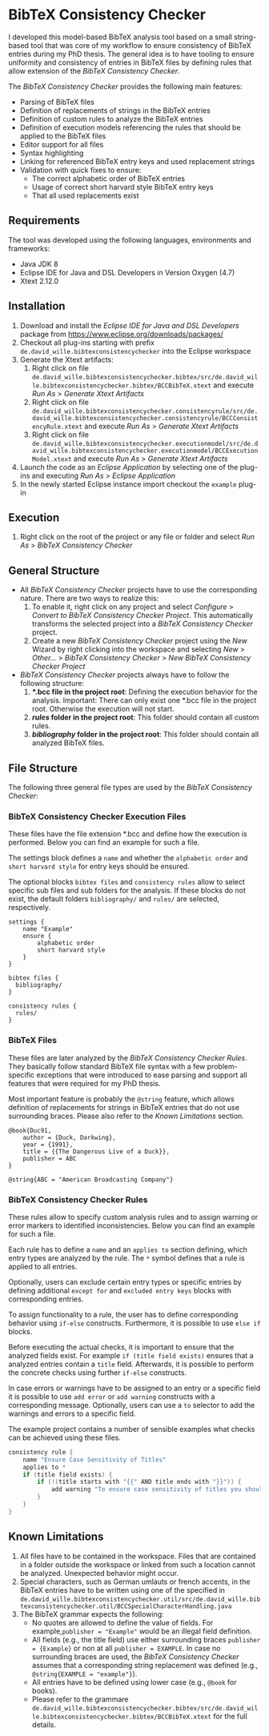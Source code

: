# BibTeX Consistency Checker

I developed this model-based BibTeX analysis tool based on a small string-based tool that was core of my workflow to ensure consistency of BibTeX entries during my PhD thesis.
The general idea is to have tooling to ensure uniformity and consistency of entries in BibTeX files by defining rules that allow extension of the _BibTeX Consistency Checker_.

The _BibTeX Consistency Checker_ provides the following main features:
- Parsing of BibTeX files
- Definition of replacements of strings in the BibTeX entries
- Definition of custom rules to analyze the BibTeX entries
- Definition of execution models referencing the rules that should be applied to the BibTeX files
- Editor support for all files
- Syntax highlighting
- Linking for referenced BibTeX entry keys and used replacement strings
- Validation with quick fixes to ensure:
  - The correct alphabetic order of BibTeX entries
  - Usage of correct short harvard style BibTeX entry keys
  - That all used replacements exist

## Requirements

The tool was developed using the following languages, environments and frameworks:

- Java JDK 8
- Eclipse IDE for Java and DSL Developers in Version Oxygen (4.7)
- Xtext 2.12.0

## Installation

1. Download and install the _Eclipse IDE for Java and DSL Developers_ package from https://www.eclipse.org/downloads/packages/
2. Checkout all plug-ins starting with prefix `de.david_wille.bibtexconsistencychecker` into the Eclipse workspace
3. Generate the Xtext artifacts:
   1. Right click on file `de.david_wille.bibtexconsistencychecker.bibtex/src/de.david_wille.bibtexconsistencychecker.bibtex/BCCBibTeX.xtext` and execute _Run As_ > _Generate Xtext Artifacts_
   2. Right click on file `de.david_wille.bibtexconsistencychecker.consistencyrule/src/de.david_wille.bibtexconsistencychecker.consistencyrule/BCCConsistencyRule.xtext` and execute _Run As_ > _Generate Xtext Artifacts_
   3. Right click on file `de.david_wille.bibtexconsistencychecker.executionmodel/src/de.david_wille.bibtexconsistencychecker.executionmodel/BCCExecutionModel.xtext` and execute _Run As_ > _Generate Xtext Artifacts_
4. Launch the code as an _Eclipse Application_ by selecting one of the plug-ins and executing _Run As_ > _Eclipse Application_
5. In the newly started Eclipse instance import checkout the `example` plug-in

## Execution

1. Right click on the root of the project or any file or folder and select _Run As_ > _BibTeX Consistency Checker_

## General Structure

- All _BibTeX Consistency Checker_ projects have to use the corresponding nature. There are two ways to realize this:
  1. To enable it, right click on any project and select _Configure_ > _Convert to BibTeX Consistency Checker Project_. This automatically transforms the selected project into a _BibTeX Consistency Checker_ project.
  2. Create a new _BibTeX Consistency Checker_ project using the _New_ Wizard by right clicking into the workspace and selecting _New_ > _Other..._ > _BibTeX Consistency Checker_ > _New BibTeX Consistency Checker Project_
- _BibTeX Consistency Checker_ projects always have to follow the following structure:
  1. __*.bcc file in the project root__: Defining the execution behavior for the analysis. Important: There can only exist one *.bcc file in the project root. Otherwise the execution will not start.
  2. **_rules_ folder in the project root**: This folder should contain all custom rules.
  3. **_bibliography_ folder in the project root**: This folder should contain all analyzed BibTeX files.

## File Structure

The following three general file types are used by the _BibTeX Consistency Checker_:

### BibTeX Consistency Checker Execution Files

These files have the file extension *.bcc and define how the execution is performed.
Below you can find an example for such a file.

The settings block defines a `name` and whether the `alphabetic order` and `short harvard style` for entry keys should be ensured.

The optional blocks `bibtex files` and `consistency rules` allow to select specific sub files and sub folders for the analysis.
If these blocks do not exist, the default folders  `bibliography/` and `rules/` are selected, respectively.

```
settings {
    name "Example"
    ensure {
        alphabetic order
        short harvard style
    }
}

bibtex files {
  bibliography/
}

consistency rules {
  rules/
}
```

### BibTeX Files

These files are later analyzed by the _BibTeX Consistency Checker Rules_.
They basically follow standard BibTeX file syntax with a few problem-specific exceptions that were introduced to ease parsing and support all features that were required for my PhD thesis.

Most important feature is probably the `@string` feature, which allows definition of replacements for strings in BibTeX entries that do not use surrounding braces.
Please also refer to the _Known Limitations_ section.

```TeX
@book{Duc91,
    author = {Duck, Darkwing},
    year = {1991},
    title = {{The Dangerous Live of a Duck}},
    publisher = ABC
}

@string{ABC = "American Broadcasting Company"}
```

### BibTeX Consistency Checker Rules

These rules allow to specify custom analysis rules and to assign warning or error markers to identified inconsistencies.
Below you can find an example for such a file.

Each rule has to define a `name` and an `applies to` section defining, which entry types are analyzed by the rule.
The `*` symbol defines that a rule is applied to all entries.

Optionally, users can exclude certain entry types or specific entries by defining additional `except for` and `excluded entry keys` blocks with corresponding entries.

To assign functionality to a rule, the user has to define corresponding behavior using `if-else` constructs.
Furthermore, it is possible to use `else if` blocks.

Before executing the actual checks, it is important to ensure that the analyzed fields exist.
For example `if (title field exists)` ensures that a analyzed entries contain a `title` field.
Afterwards, it is possible to perform the concrete checks using further `if-else` constructs.

In case errors or warnings have to be assigned to an entry or a specific field it is possible to use `add error` or `add warning` constructs with a corresponding message.
Optionally, users can use a `to` selector to add the warnings and errors to a specific field.

The example project contains a number of sensible examples what checks can be achieved using these files.

```Java
consistency rule {
    name "Ensure Case Sensitivity of Titles"
    applies to *
    if (title field exists) {
        if (!(title starts with "{{" AND title ends with "}}")) {
            add warning "To ensure case sensitivity of titles you should enclose them in double braces \"{{ ... }}\"" to title
        }
    }
}
```

## Known Limitations

1. All files have to be contained in the workspace. Files that are contained in a folder outside the workspace or linked from such a location cannot be analyzed. Unexpected behavior might occur.
2. Special characters, such as German umlauts or french accents, in the BibTeX entries have to be written using one of the specified in `de.david_wille.bibtexconsistencychecker.util/src/de.david_wille.bibtexconsistencychecker.util/BCCSpecialCharacterHandling.java`
3. The BibTeX grammar expects the following:
   - No quotes are allowed to define the value of fields. For example,`publisher = "Example"` would be an illegal field definition.
   - All fields (e.g., the title field) use either surrounding braces `publisher = {Example}` or non at all `publisher = EXAMPLE`. In case no surrounding braces are used, the _BibTeX Consistency Checker_ assumes that a corresponding string replacement was defined (e.g., `@string{EXAMPLE = "example"}`).
   - All entries have to be defined using lower case (e.g., `@book` for books).
   - Please refer to the grammare `de.david_wille.bibtexconsistencychecker.bibtex/src/de.david_wille.bibtexconsistencychecker.bibtex/BCCBibTeX.xtext` for the full details.